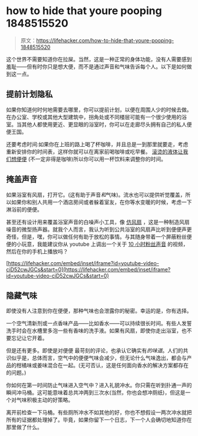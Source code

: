 # how to hide that youre pooping 1848515520

> 原文：<https://lifehacker.com/how-to-hide-that-youre-pooping-1848515520>

这个世界不需要知道你在拉屎。当然，这是一种正常的身体功能，没有人需要感到羞耻——但有时你只是想大便，而不是通过声音和气味告诉每个人。以下是如何做到这一点。

## 提前计划隐私

如果你知道何时何地需要去哪里，你可以提前计划，以便在周围人少的时候去做。在办公室、学校或其他大型建筑中，拐角处或不同楼层可能有一个很少使用的浴室。当其他人都使用更近、更显眼的浴室时，你可以在走廊尽头拥有自己的私人便便王国。



还要考虑时间:如果你在上班的路上喝了杯咖啡，并且总是一到那里就要走，考虑重新安排你的时间表，这样你就可以在离家前喝咖啡或吃早餐。 [滚烫的液体让我们想便便](https://lifehacker.com/drink-hot-liquids-to-make-yourself-poop-1687773601) (不一定非得是咖啡)所以你可以用一杯饮料来调整你的时间。

## 掩盖声音

如果浴室有风扇，打开它。(这有助于声音*和*气味)。流水也可以提供听觉覆盖，所以如果你和别人共用一个酒店房间或者躲着室友，在你等水变暖的时候，考虑一下淋浴前的便便。

甚至还有设计用来覆盖浴室声音的白噪声小工具，像 [仿风扇](https://fauxfan.com/) ，这是一种制造风扇噪音的微型扬声器。就我个人而言，我认为听到公共浴室的风扇声比听到便便声更奇怪，但是，嘿，你可以做任何有助于放松的事情。与其随身带着一个屏蔽粉丝便便的小玩意，我能建议你从 youtube 上调出一个关于 [10 小时粉丝声音](https://www.youtube.com/watch?v=ciD52cwJGCs) 的视频，然后在你的手机上播放吗？

 [https://lifehacker.com/embed/inset/iframe?id=youtube-video-ciD52cwJGCs&start=0](https://lifehacker.com/embed/inset/iframe?id=youtube-video-ciD52cwJGCs&start=0) 

## 隐藏气味

即使没有人注意到你在便便，那种气味也会泄露你的秘密。幸运的是，你有选择。

一个空气清新剂或一点香味产品——比如香水——可以持续很长时间。有些人发誓洗手时会在水槽里多泡一些有香味的洗手液。如果有风扇，即使你走出浴室，也不要忘记让它开着。

但是还有更多。即使是对便便 最苛刻的评论，也承认它确实有*的味道*。人们的共识似乎是，总体而言，空气中的便便气味会减少，但无论什么气味逸出，都会与产品的柑橘味或姜味混合在一起。(无可否认，这是任何面向香水的解决方案都存在的问题。)

你如何在第一时间防止气味进入空气中？进入礼貌冲水。你只需在听到扑通一声的瞬间冲马桶。这可能意味着总共冲两到三次水(当然，你也会想冲厕纸)，但这是一个对气味积极主动的好策略。



离开前检查一下马桶。有些厕所冲水不如其他的好，你也不想假设一两次冲水就把所有的证据都处理掉了。毕竟，如果你留下一个日志，下一个人会确切地知道你在那里做了什么。